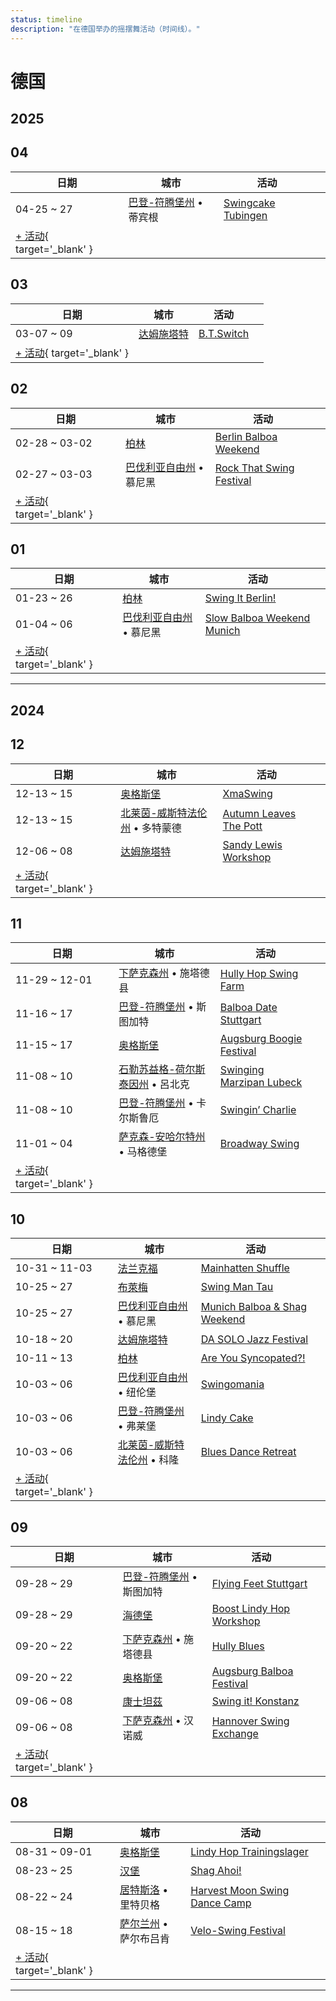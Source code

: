 ```yaml
---
status: timeline
description: "在德国举办的摇摆舞活动（时间线）。"
---
```


# 德国

## 2025

## 04

| 日期 | 城市 | 活动 | |
| --- | --- | --- | --- |
| 04-25 ~ 27 | [巴登-符腾堡州](by_city.md#baden-wurttemberg) • 蒂宾根 | [Swingcake Tubingen](swingcake-tubingen-2025.md) |  |
| [+ 活动](https://github.com/swingdance/events/issues/new?assignees=&labels=add+event&projects=&template=02-add_entity.yml&title=%5B2025%2Fde%5D%20%3CName%3E&region=de&province=&city=&org_id=&date_starts=2025-04-&date_ends=2025-04-){ target='_blank' }

## 03

| 日期 | 城市 | 活动 | |
| --- | --- | --- | --- |
| 03-07 ~ 09 | [达姆施塔特](by_city.md#darmstadt) | [B.T.Switch](b-t-switch-2025.md) |  |
| [+ 活动](https://github.com/swingdance/events/issues/new?assignees=&labels=add+event&projects=&template=02-add_entity.yml&title=%5B2025%2Fde%5D%20%3CName%3E&region=de&province=&city=&org_id=&date_starts=2025-03-&date_ends=2025-03-){ target='_blank' }

## 02

| 日期 | 城市 | 活动 | |
| --- | --- | --- | --- |
| 02-28 ~ 03-02 | [柏林](by_city.md#berlin) | [Berlin Balboa Weekend](berlin-balboa-weekend-2025.md) |  |
| 02-27 ~ 03-03 | [巴伐利亚自由州](by_city.md#bavaria) • 慕尼黑 | [Rock That Swing Festival](rock-that-swing-festival-2025.md) |  |
| [+ 活动](https://github.com/swingdance/events/issues/new?assignees=&labels=add+event&projects=&template=02-add_entity.yml&title=%5B2025%2Fde%5D%20%3CName%3E&region=de&province=&city=&org_id=&date_starts=2025-02-&date_ends=2025-02-){ target='_blank' }

## 01

| 日期 | 城市 | 活动 | |
| --- | --- | --- | --- |
| 01-23 ~ 26 | [柏林](by_city.md#berlin) | [Swing It Berlin!](swing-it-berlin-2025.md) |  |
| 01-04 ~ 06 | [巴伐利亚自由州](by_city.md#bavaria) • 慕尼黑 | [Slow Balboa Weekend Munich](slow-balboa-weekend-munich-2025.md) |  |
| [+ 活动](https://github.com/swingdance/events/issues/new?assignees=&labels=add+event&projects=&template=02-add_entity.yml&title=%5B2025%2Fde%5D%20%3CName%3E&region=de&province=&city=&org_id=&date_starts=2025-01-&date_ends=2025-01-){ target='_blank' }

---

## 2024

## 12

| 日期 | 城市 | 活动 | |
| --- | --- | --- | --- |
| 12-13 ~ 15 | [奥格斯堡](by_city.md#augsburg) | [XmaSwing](xma-swing-2024.md) |  |
| 12-13 ~ 15 | [北莱茵-威斯特法伦州](by_city.md#north-rhine-westphalia) • 多特蒙德 | [Autumn Leaves The Pott](autumn-leaves-the-pott-2024.md) |  |
| 12-06 ~ 08 | [达姆施塔特](by_city.md#darmstadt) | [Sandy Lewis Workshop](sandy-lewis-workshop-2024.md) |  |
| [+ 活动](https://github.com/swingdance/events/issues/new?assignees=&labels=add+event&projects=&template=02-add_entity.yml&title=%5B2024%2Fde%5D%20%3CName%3E&region=de&province=&city=&org_id=&date_starts=2024-12-&date_ends=2024-12-){ target='_blank' }

## 11

| 日期 | 城市 | 活动 | |
| --- | --- | --- | --- |
| 11-29 ~ 12-01 | [下萨克森州](by_city.md#lower-saxony) • 施塔德县 | [Hully Hop Swing Farm](hully-hop-swing-farm-2024.md) |  |
| 11-16 ~ 17 | [巴登-符腾堡州](by_city.md#baden-wurttemberg) • 斯图加特 | [Balboa Date Stuttgart](balboa-date-stuttgart-2024.md) |  |
| 11-15 ~ 17 | [奥格斯堡](by_city.md#augsburg) | [Augsburg Boogie Festival](augsburg-boogie-festival-2024.md) |  |
| 11-08 ~ 10 | [石勒苏益格-荷尔斯泰因州](by_city.md#schleswig-holstein) • 呂北克 | [Swinging Marzipan Lubeck](swinging-marzipan-lubeck-2024.md) |  |
| 11-08 ~ 10 | [巴登-符腾堡州](by_city.md#baden-wurttemberg) • 卡尔斯鲁厄 | [Swingin’ Charlie](swingin-charlie-2024.md) |  |
| 11-01 ~ 04 | [萨克森-安哈尔特州](by_city.md#saxony-anhalt) • 马格德堡 | [Broadway Swing](broadway-swing-2024.md) |  |
| [+ 活动](https://github.com/swingdance/events/issues/new?assignees=&labels=add+event&projects=&template=02-add_entity.yml&title=%5B2024%2Fde%5D%20%3CName%3E&region=de&province=&city=&org_id=&date_starts=2024-11-&date_ends=2024-11-){ target='_blank' }

## 10

| 日期 | 城市 | 活动 | |
| --- | --- | --- | --- |
| 10-31 ~ 11-03 | [法兰克福](by_city.md#frankfurt) | [Mainhatten Shuffle](mainhatten-shuffle-2024.md) |  |
| 10-25 ~ 27 | [布萊梅](by_city.md#bremen) | [Swing Man Tau](swing-man-tau-2024.md) |  |
| 10-25 ~ 27 | [巴伐利亚自由州](by_city.md#bavaria) • 慕尼黑 | [Munich Balboa & Shag Weekend](munich-balboa-n-shag-weekend-2024.md) |  |
| 10-18 ~ 20 | [达姆施塔特](by_city.md#darmstadt) | [DA SOLO Jazz Festival](da-solo-jazz-festival-2024.md) |  |
| 10-11 ~ 13 | [柏林](by_city.md#berlin) | [Are You Syncopated?!](are-you-syncopated-2024.md) |  |
| 10-03 ~ 06 | [巴伐利亚自由州](by_city.md#bavaria) • 纽伦堡 | [Swingomania](swingomania-2024.md) |  |
| 10-03 ~ 06 | [巴登-符腾堡州](by_city.md#baden-wurttemberg) • 弗莱堡 | [Lindy Cake](lindy-cake-2024.md) |  |
| 10-03 ~ 06 | [北莱茵-威斯特法伦州](by_city.md#north-rhine-westphalia) • 科隆 | [Blues Dance Retreat](blues-dance-retreat-2024.md) |  |
| [+ 活动](https://github.com/swingdance/events/issues/new?assignees=&labels=add+event&projects=&template=02-add_entity.yml&title=%5B2024%2Fde%5D%20%3CName%3E&region=de&province=&city=&org_id=&date_starts=2024-10-&date_ends=2024-10-){ target='_blank' }

## 09

| 日期 | 城市 | 活动 | |
| --- | --- | --- | --- |
| 09-28 ~ 29 | [巴登-符腾堡州](by_city.md#baden-wurttemberg) • 斯图加特 | [Flying Feet Stuttgart](flying-feet-stuttgart-2024.md) |  |
| 09-28 ~ 29 | [海德堡](by_city.md#heidelberg) | [Boost Lindy Hop Workshop](boost-lindy-hop-workshop-2024.md) |  |
| 09-20 ~ 22 | [下萨克森州](by_city.md#lower-saxony) • 施塔德县 | [Hully Blues](hully-blues-2024.md) |  |
| 09-20 ~ 22 | [奥格斯堡](by_city.md#augsburg) | [Augsburg Balboa Festival](augsburg-balboa-festival-2024.md) |  |
| 09-06 ~ 08 | [康士坦茲](by_city.md#konstanz) | [Swing it! Konstanz](swing-it-konstanz-2024.md) |  |
| 09-06 ~ 08 | [下萨克森州](by_city.md#lower-saxony) • 汉诺威 | [Hannover Swing Exchange](hannover-swing-exchange-2024.md) |  |
| [+ 活动](https://github.com/swingdance/events/issues/new?assignees=&labels=add+event&projects=&template=02-add_entity.yml&title=%5B2024%2Fde%5D%20%3CName%3E&region=de&province=&city=&org_id=&date_starts=2024-09-&date_ends=2024-09-){ target='_blank' }

## 08

| 日期 | 城市 | 活动 | |
| --- | --- | --- | --- |
| 08-31 ~ 09-01 | [奥格斯堡](by_city.md#augsburg) | [Lindy Hop Trainingslager](lindy-hop-trainingslager-2024.md) |  |
| 08-23 ~ 25 | [汉堡](by_city.md#hamburg) | [Shag Ahoi!](shag-ahoi-2024.md) |  |
| 08-22 ~ 24 | [居特斯洛](by_city.md#gutersloh) • 里特贝格 | [Harvest Moon Swing Dance Camp](harvest-moon-swing-dance-camp-2024.md) |  |
| 08-15 ~ 18 | [萨尔兰州](by_city.md#saarland) • 萨尔布吕肯 | [Velo-Swing Festival](velo-swing-festival-2024.md) |  |
| [+ 活动](https://github.com/swingdance/events/issues/new?assignees=&labels=add+event&projects=&template=02-add_entity.yml&title=%5B2024%2Fde%5D%20%3CName%3E&region=de&province=&city=&org_id=&date_starts=2024-08-&date_ends=2024-08-){ target='_blank' }

---

